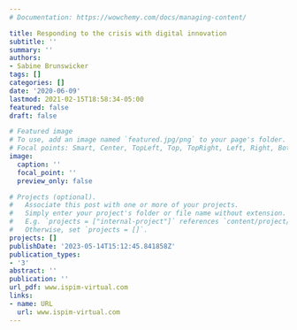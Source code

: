 ```yaml
---
# Documentation: https://wowchemy.com/docs/managing-content/

title: Responding to the crisis with digital innovation
subtitle: ''
summary: ''
authors:
- Sabine Brunswicker
tags: []
categories: []
date: '2020-06-09'
lastmod: 2021-02-15T18:58:34-05:00
featured: false
draft: false

# Featured image
# To use, add an image named `featured.jpg/png` to your page's folder.
# Focal points: Smart, Center, TopLeft, Top, TopRight, Left, Right, BottomLeft, Bottom, BottomRight.
image:
  caption: ''
  focal_point: ''
  preview_only: false

# Projects (optional).
#   Associate this post with one or more of your projects.
#   Simply enter your project's folder or file name without extension.
#   E.g. `projects = ["internal-project"]` references `content/project/deep-learning/index.md`.
#   Otherwise, set `projects = []`.
projects: []
publishDate: '2023-05-14T15:12:45.841858Z'
publication_types:
- '3'
abstract: ''
publication: ''
url_pdf: www.ispim-virtual.com
links:
- name: URL
  url: www.ispim-virtual.com
---
```

